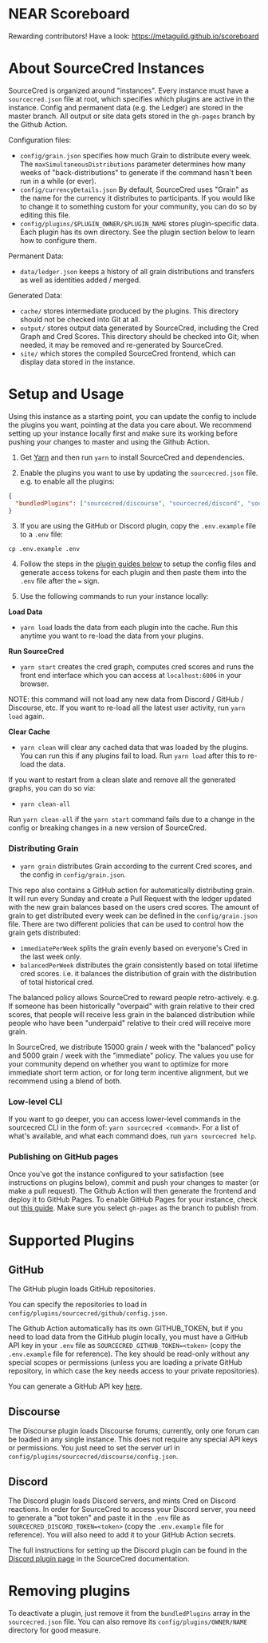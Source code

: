 # NEAR Scoreboard

Rewarding contributors! Have a look:
https://metaguild.github.io/scoreboard

# About SourceCred Instances

SourceCred is organized around "instances". Every instance must have a
`sourcecred.json` file at root, which specifies which plugins are active in the
instance. Config and permanent data (e.g. the Ledger) are stored in the master branch.
All output or site data gets stored in the `gh-pages` branch by the Github Action.

Configuration files:
- `config/grain.json` specifies how much Grain to distribute every week. The `maxSimultaneousDistributions` parameter 
determines how many weeks of "back-distributions" to generate if the command hasn't been run in a while (or ever).
- `config/currencyDetails.json` By default, SourceCred uses "Grain" as the name for the currency it distributes to participants.
If you would like to change it to something custom for your community, you can do so by editing this file.
- `config/plugins/$PLUGIN_OWNER/$PLUGIN_NAME` stores plugin-specific data. Each
  plugin has its own directory. See the plugin section below to learn how to configure them.

Permanent Data:
- `data/ledger.json` keeps a history of all grain distributions and transfers as well as identities added / merged.

Generated Data: 

- `cache/` stores intermediate produced by the plugins. This directory should
  not be checked into Git at all.
- `output/` stores output data generated by SourceCred, including the Cred
  Graph and Cred Scores. This directory should be checked into Git; when
  needed, it may be removed and re-generated by SourceCred.
- `site/` which stores the compiled SourceCred frontend, which can display data
  stored in the instance.


# Setup and Usage

Using this instance as a starting point, you can update the config to include
the plugins you want, pointing at the data you care about. We recommend setting up
your instance locally first and make sure its working before pushing your changes
to master and using the Github Action.

1. Get [Yarn] and then run `yarn` to install SourceCred and dependencies.

2. Enable the plugins you want to use by updating the `sourcecred.json` file. e.g. 
to enable all the plugins:
```json
{
  "bundledPlugins": ["sourcecred/discourse", "sourcecred/discord", "sourcecred/github"]
}
```

3. If you are using the GitHub or Discord plugin, copy the `.env.example` file to a `.env` file:
```shell script
cp .env.example .env
```

4. Follow the steps in the [plugin guides below](#supported-plugins) to setup the config files and generate access tokens
for each plugin and then paste them into the `.env` file after the `=` sign.


5. Use the following commands to run your instance locally:

**Load Data**

- `yarn load` loads the data from each plugin into the cache. Run this anytime you want to re-load the data from 
your plugins.

**Run SourceCred**
- `yarn start` creates the cred graph, computes cred scores and runs the front end interface which you can access at `localhost:6006`
in your browser.

NOTE: this command will not load any new data from Discord / GitHub / Discourse, etc. If you want to re-load
all the latest user activity, run `yarn load` again.

**Clear Cache**


- `yarn clean` will clear any cached data that was loaded by the plugins. You can run this if any plugins fail to load. Run `yarn load` after this to re-load the data.

If you want to restart from a clean slate and remove all the generated graphs, you can do so via:
- `yarn clean-all` 

Run `yarn clean-all` if the `yarn start` command fails due to a change in the config or breaking changes in a new version of SourceCred.

### Distributing Grain
- `yarn grain` distributes Grain according to the current Cred scores, and the config in `config/grain.json`. 

This repo also contains a GitHub action for automatically distributing grain. It will run every Sunday and create a Pull Request
with the ledger updated with the new grain balances based on the users cred scores. The amount of grain to get distributed
every week can be defined in the `config/grain.json` file. There are two different policies that can be used to control
how the grain gets distributed: 
- `immediatePerWeek` splits the grain evenly based on everyone's Cred in the last week only.
- `balancedPerWeek` distributes the grain consistently based on total lifetime cred scores. i.e. it balances
the distribution of grain with the distribution of total historical cred.

The balanced policy allows SourceCred to reward people retro-actively. e.g. If someone has been historically "overpaid"
with grain relative to their cred scores, that people will receive less grain in the balanced distribution while people
who have been "underpaid" relative to their cred will receive more grain.

In SourceCred, we distribute 15000 grain / week with the "balanced" policy and 5000 grain / week with the "immediate"
policy. The values you use for your community depend on whether you want to optimize for more immediate short term
action, or for long term incentive alignment, but we recommend using a blend of both.

### Low-level CLI
If you want to go deeper, you can access lower-level commands in the sourcecred CLI in the form of: `yarn sourcecred <command>`. 
For a list of what's available, and what each command does, run `yarn sourcecred help`.

### Publishing on GitHub pages

Once you've got the instance configured to your satisfaction (see instructions on plugins below),
commit and push your changes to master (or make a pull request). The Github Action will then generate the frontend
and deploy it to GitHub Pages. To enable GitHub Pages for your instance, check out [this guide](https://docs.github.com/en/github/working-with-github-pages/configuring-a-publishing-source-for-your-github-pages-site).
Make sure you select `gh-pages` as the branch to publish from.

# Supported Plugins

## GitHub

The GitHub plugin loads GitHub repositories.

You can specify the repositories to load in
`config/plugins/sourcecred/github/config.json`.

The Github Action automatically has its own GITHUB_TOKEN, but if you need to load data from the 
GitHub plugin locally, you must have a GitHub API key in your `.env` file as
`SOURCECRED_GITHUB_TOKEN=<token>` (copy the `.env.example` file for reference). The key should be read-only without any special
scopes or permissions (unless you are loading a private GitHub repository, in which case
the key needs access to your private repositories).

You can generate a GitHub API key [here](https://github.com/settings/tokens).

## Discourse

The Discourse plugin loads Discourse forums; currently, only one forum can be loaded in any single instance. This does not require any special API
keys or permissions. You just need to set the server url in `config/plugins/sourcecred/discourse/config.json`.

## Discord

The Discord plugin loads Discord servers, and mints Cred on Discord reactions. In order for SourceCred to
access your Discord server, you need to generate a "bot token" and paste it in the `.env` file as
`SOURCECRED_DISCORD_TOKEN=<token>` (copy the `.env.example` file for reference). You will also need to add it
to your GitHub Action secrets. 

The full instructions for setting up the Discord plugin can be found in the [Discord plugin page](https://sourcecred.io/docs/beta/plugins/discord/#configuration)
 in the SourceCred documentation. 

# Removing plugins

To deactivate a plugin, just remove it from the `bundledPlugins` array in the `sourcecred.json` file.
You can also remove its `config/plugins/OWNER/NAME` directory for good measure.



[Yarn]: https://classic.yarnpkg.com/
